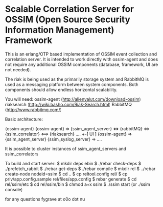 Scalable Correlation Server for OSSIM (Open Source Security Information Management) Framework
===


This is an erlang/OTP based implementation of OSSIM event collection and correlation server.
It is intended to work directly with ossim-agent and does not require any additional OSSIM
 components (database, framework, UI are not needed).

The riak is being used as the primarily storage system and RabbitMQ is used as a messaging platform
between system components. Both components should allow endless horizontal scalability.

You will need:
    ossim-agent (http://alienvalut.com/download-ossim)
    riaksearch (http://wiki.basho.com/Riak-Search.html)
    RabbitMQ (http://www.rabbitmq.com/)

Basic architecture:


{ossim-agent}
{ossim-agent}        => {ssim_agent_server}
                                        <=> {rabbitMQ} <=> {ssim_correlator} <==> {riaksearch}
....                                                                                +-[ UI ]
{ossim-agent}        =>{ssim_agent_server}
{ssim_syslog_server} => ....

It is possible to cluster instances of ssim_agent_servers and ssim_correlators

To build and start server:
	$ mkdir deps ebin
	$ ./rebar check-deps
	$ ./prefetch_rabbit
	$ ./rebar get-deps
	$ ./rebar compile
	$ mkdir rel
	$ ../rebar create-node nodeid=ssim
	$ cd ..
	$ cp reltool.config rel/
	$ cp priv/app.config.sample rel/files/app.config
	$ rebar generate
	$ cd rel/ssim/etc
	<edit app.config to point to your riaksearch cluster and rabbitmq server>
	$ cd rel/ssim/bin
	$ chmod a+x ssim
	$ ./ssim start (or ./ssim console)


for any questions fygrave at o0o dot nu



